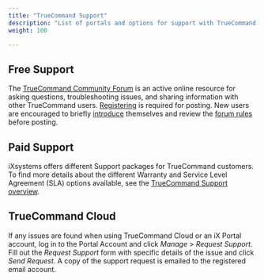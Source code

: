 ```yaml
---
title: "TrueCommand Support"
description: "List of portals and options for support with TrueCommand."
weight: 100

---
```


## Free Support

The [TrueCommand Community Forum](https://www.truenas.com/community/forums/truecommand/) is an active online resource for asking questions, troubleshooting issues, and sharing information with other TrueCommand users.
[Registering](https://www.truenas.com/community/register/) is required for posting.
New users are encouraged to briefly [introduce](https://www.truenas.com/community/forums/introductions.25/) themselves and review the [forum rules](https://www.truenas.com/community/threads/forum-rules.45124/) before posting.

## Paid Support

iXsystems offers different Support packages for TrueCommand customers.
To find more details about the different Warranty and Service Level Agreement (SLA) options available, see the [TrueCommand Support overview](https://www.ixsystems.com/support/).

## TrueCommand Cloud

If any issues are found when using TrueCommand Cloud or an iX Portal account, log in to the Portal Account and click *Manage* > *Request Support*.
Fill out the *Request Support* form with specific details of the issue and click *Send Request*.
A copy of the support request is emailed to the registered email account.
